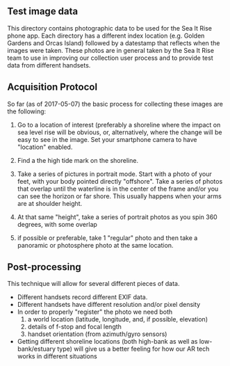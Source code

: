 ## Test image data

This directory contains photographic data to be used for the Sea It Rise phone app.
Each directory has a different index location (e.g. Golden Gardens and Orcas Island) 
followed by a datestamp that reflects when the images were taken. These photos are in 
general taken by the Sea It Rise team to use in improving our collection user process 
and to provide test data from different handsets.

## Acquisition Protocol

So far (as of 2017-05-07) the basic process for collecting these images are the following:

1. Go to a location of interest (preferably a shoreline where the impact on sea level rise
will be obvious, or, alternatively, where the change will be easy to see in the image. Set
your smartphone camera to have "location" enabled.

1. Find a the high tide mark on the shoreline.

1. Take a series of pictures in portrait mode. Start with a photo of your feet, with your
body pointed directly "offshore". Take a series of photos that overlap until the waterline is 
in the center of the frame and/or you can see the horizon or far shore. This usually happens 
when your arms are at shoulder height.

1. At that same "height", take a series of portrait photos as you spin 360 degrees, with some overlap
  1. if possible or preferable, take 1 "regular" photo and then take a panoramic or photosphere
  photo at the same location. 
  
## Post-processing

This technique will allow for several different pieces of data. 
 * Different handsets record different EXIF data.
 * Different handsets have different resolution and/or pixel density
 * In order to properly "register" the photo we need both
   1. a world location (latitude, longitude, and, if possible, elevation) 
   1. details of f-stop and focal length
   1. handset orientation (from azimuth/gyro sensors)
 * Getting different shoreline locations (both high-bank as well as low-bank/estuary type) will 
 give us a better feeling for how our AR tech works in different situations
